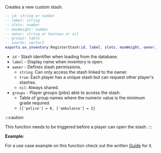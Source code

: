 Creates a new custom stash.

```lua
-- id: string or number
-- label: string
-- slots: number
-- maxWeight: number
-- owner: string or boolean or nil
-- groups: table
-- coords: vector3
exports.ox_inventory:RegisterStash(id, label, slots, maxWeight, owner, groups, coords)
```

* `id` - Stash identifier when loading from the database.  
* `label` - Display name when inventory is open.
* `owner` - Defines stash permissions. 
    * `string`: Can only access the stash linked to the owner.
    * `true`: Each player has a unique stash but can request other player's stashes.
    * `nil`: Always shared.
* `groups` - Player groups (jobs) able to access the stash.
    * Table of group names where the numeric value is the minimum grade required.
    * `{['police'] = 0, ['ambulance'] = 2}`

:::caution

This function needs to be triggered before a player can open the stash.
:::

**Example:**

For a use case example on this function check out the written [Guide](../../../Guides/stashes.md) for it.